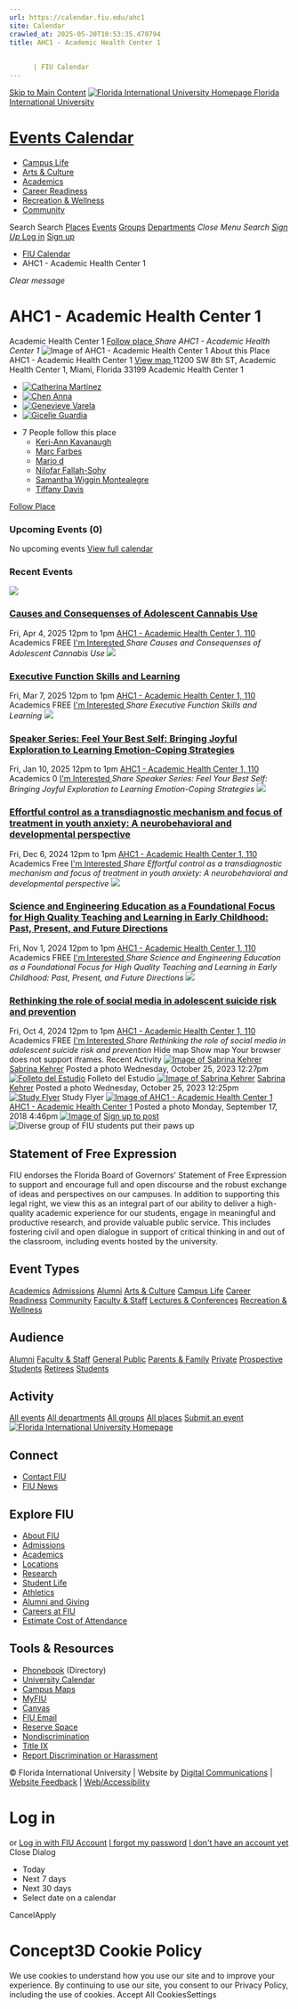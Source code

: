 ```yaml
---
url: https://calendar.fiu.edu/ahc1
site: Calendar
crawled_at: 2025-05-20T10:53:35.470794
title: AHC1 - Academic Health Center 1
    
    
      | FIU Calendar
---
```


[Skip to Main Content](https://calendar.fiu.edu/ahc1#main-content)
[![Florida International University Homepage](https://digicdn.fiu.edu/core/_assets/images/logo-top.png) Florida International University](https://www.fiu.edu)
# [Events Calendar ](https://calendar.fiu.edu/)
  * [Campus Life](https://calendar.fiu.edu/calendar?event_types%5B%5D=127595)
  * [Arts & Culture](https://calendar.fiu.edu/calendar?event_types%5B%5D=127590)
  * [Academics](https://calendar.fiu.edu/calendar?event_types%5B%5D=127582)
  * [Career Readiness](https://calendar.fiu.edu/calendar?event_types%5B%5D=127584)
  * [Recreation & Wellness](https://calendar.fiu.edu/calendar?event_types%5B%5D=127603)
  * [Community](https://calendar.fiu.edu/calendar?event_types%5B%5D=127601)


Search Search
[Places](https://calendar.fiu.edu/search/places) [Events](https://calendar.fiu.edu/calendar) [Groups](https://calendar.fiu.edu/search/groups) [Departments](https://calendar.fiu.edu/search/departments)
_Close Menu_
_Search_ [ _Sign Up_ ](https://calendar.fiu.edu/signup?school_id=234)
[Log in](https://calendar.fiu.edu/auth/shib_login?previous_url=https%3A%2F%2Fcalendar.fiu.edu%2Fahc1) [Sign up](https://calendar.fiu.edu/signup?school_id=234)
  * [FIU Calendar](https://calendar.fiu.edu/)
  * AHC1 - Academic Health Center 1


_Clear message_
# AHC1 - Academic Health Center 1
Academic Health Center 1
[ Follow place ](https://calendar.fiu.edu/ahc1/add_friend "Add AHC1 - Academic Health Center 1 to My Places")
_Share AHC1 - Academic Health Center 1_
![Image of AHC1 - Academic Health Center 1](https://localist-images.azureedge.net/photos/728800/card/66a2c3dac1e6a8bddfbd7a272b589beb7faa7793.jpg)
About this Place
AHC1 - Academic Health Center 1 [View map ](https://calendar.fiu.edu/ahc1#about_map)
11200 SW 8th ST, Academic Health Center 1, Miami, Florida 33199
Academic Health Center 1
  * [![Catherina Martínez](https://localist-images.azureedge.net/photos/809769/small/af231c9eaeb2645425822036d744d4078fab2900.jpg)](https://calendar.fiu.edu/ccmartinez0017_255)
  * [![Chen Anna](https://localist-images.azureedge.net/photos/31645455294298/small/01b55491a87940b09fe0c813bf7f6b0bf2bbc666.jpg)](https://calendar.fiu.edu/jyy207_803)
  * [![Genevieve Varela](https://localist-images.azureedge.net/photos/31387024271091/small/32eca0d79161385d15c6abe2fe2bb63be0e650b3.jpg)](https://calendar.fiu.edu/genevieve_es_280)
  * [![Gicelle Guardia](https://localist-images.azureedge.net/photos/31345760800632/small/ff53e5dc3a7988b9412b7c4b4a0065b9de03dd73.jpg)](https://calendar.fiu.edu/gicelleg_316)


+ 7 People follow this place 
  * [Keri-Ann Kavanaugh](https://calendar.fiu.edu/annieohmolly_396)
  * [Marc Farbes](https://calendar.fiu.edu/mfarb006_411)
  * [Mario d](https://calendar.fiu.edu/mrdurondpc_811)
  * [Nilofar Fallah-Sohy](https://calendar.fiu.edu/nfall009_237)
  * [Samantha Wiggin Montealegre](https://calendar.fiu.edu/samantha0116_747)
  * [Tiffany Davis](https://calendar.fiu.edu/tdavi149_868)


[ Follow Place ](https://calendar.fiu.edu/ahc1/add_friend "Add to My Places")
### Upcoming Events (0)
No upcoming events
[View full calendar](https://calendar.fiu.edu/ahc1/calendar)
### Recent Events
[ ![](https://localist-images.azureedge.net/photos/49170172659891/card/e5ccfbafe5e50e50c6451492df74c477fad4502b.jpg) ](https://calendar.fiu.edu/event/causes-and-consequenses-of-adolescent-cannabis-use)
### [Causes and Consequenses of Adolescent Cannabis Use](https://calendar.fiu.edu/event/causes-and-consequenses-of-adolescent-cannabis-use)
Fri, Apr 4, 2025 12pm to 1pm 
[ AHC1 - Academic Health Center 1, 110](https://calendar.fiu.edu/ahc1)
Academics
FREE
[ I'm Interested ](https://calendar.fiu.edu/event/49170172577958/confirm?instance_id=49170172578983&return=https%3A%2F%2Fcalendar.fiu.edu%2Fahc1)
_Share Causes and Consequenses of Adolescent Cannabis Use_
[ ![](https://localist-images.azureedge.net/photos/49030717305814/card/497b9562ff5465d77486668251188c200131b3b9.jpg) ](https://calendar.fiu.edu/event/speaker-series-executive-function-skills-and-learning)
### [Executive Function Skills and Learning](https://calendar.fiu.edu/event/speaker-series-executive-function-skills-and-learning)
Fri, Mar 7, 2025 12pm to 1pm 
[ AHC1 - Academic Health Center 1, 110](https://calendar.fiu.edu/ahc1)
Academics
FREE
[ I'm Interested ](https://calendar.fiu.edu/event/48923463396164/confirm?instance_id=48923463397189&return=https%3A%2F%2Fcalendar.fiu.edu%2Fahc1)
_Share Executive Function Skills and Learning_
[ ![](https://localist-images.azureedge.net/photos/728800/card/66a2c3dac1e6a8bddfbd7a272b589beb7faa7793.jpg) ](https://calendar.fiu.edu/event/speaker-series-feel-your-best-self-bringing-joyful-exploration-to-learning-emotion-coping-strategies)
### [Speaker Series: Feel Your Best Self: Bringing Joyful Exploration to Learning Emotion-Coping Strategies](https://calendar.fiu.edu/event/speaker-series-feel-your-best-self-bringing-joyful-exploration-to-learning-emotion-coping-strategies)
Fri, Jan 10, 2025 12pm to 1pm 
[ AHC1 - Academic Health Center 1, 110](https://calendar.fiu.edu/ahc1)
Academics
0
[ I'm Interested ](https://calendar.fiu.edu/event/48535660197672/confirm?instance_id=48535660198697&return=https%3A%2F%2Fcalendar.fiu.edu%2Fahc1)
_Share Speaker Series: Feel Your Best Self: Bringing Joyful Exploration to Learning Emotion-Coping Strategies_
[ ![](https://localist-images.azureedge.net/photos/48099958420421/card/bd9c4cd30b7868b3dfdc6ab5f826ae7c5acc2d06.jpg) ](https://calendar.fiu.edu/event/effortful-control-as-a-transdiagnostic-mechanism-and-focus-of-treatment-in-youth-anxiety-a-neurobehavioral-and-developmental-perspective)
### [Effortful control as a transdiagnostic mechanism and focus of treatment in youth anxiety: ﻿A neurobehavioral and developmental perspective ](https://calendar.fiu.edu/event/effortful-control-as-a-transdiagnostic-mechanism-and-focus-of-treatment-in-youth-anxiety-a-neurobehavioral-and-developmental-perspective)
Fri, Dec 6, 2024 12pm to 1pm 
[ AHC1 - Academic Health Center 1, 110](https://calendar.fiu.edu/ahc1)
Academics
Free
[ I'm Interested ](https://calendar.fiu.edu/event/48099782461059/confirm?instance_id=48099782463108&return=https%3A%2F%2Fcalendar.fiu.edu%2Fahc1)
_Share Effortful control as a transdiagnostic mechanism and focus of treatment in youth anxiety: ﻿A neurobehavioral and developmental perspective_
[ ![](https://localist-images.azureedge.net/photos/47808926637641/card/8f652d6a304a8c8fa2f5cb2548bda20d0d800ad9.jpg) ](https://calendar.fiu.edu/event/science-and-engineering-education-as-a-foundational-focus-for-high-quality-teaching-and-learning-in-early-childhood-past-present-and-future-directions)
### [Science and Engineering Education as a Foundational Focus for High Quality Teaching and Learning in Early Childhood: Past, Present, and Future Directions](https://calendar.fiu.edu/event/science-and-engineering-education-as-a-foundational-focus-for-high-quality-teaching-and-learning-in-early-childhood-past-present-and-future-directions)
Fri, Nov 1, 2024 12pm to 1pm 
[ AHC1 - Academic Health Center 1, 110](https://calendar.fiu.edu/ahc1)
Academics
FREE
[ I'm Interested ](https://calendar.fiu.edu/event/47808926553663/confirm?instance_id=47808926555712&return=https%3A%2F%2Fcalendar.fiu.edu%2Fahc1)
_Share Science and Engineering Education as a Foundational Focus for High Quality Teaching and Learning in Early Childhood: Past, Present, and Future Directions_
[ ![](https://localist-images.azureedge.net/photos/47534410753725/card/1e4a102cfd4478f59b2c752da48f4b4727a20334.jpg) ](https://calendar.fiu.edu/event/rethinking-the-role-of-social-media-in-adolescent-suicide-risk-and-prevention)
### [Rethinking the role of social media in adolescent suicide risk and prevention](https://calendar.fiu.edu/event/rethinking-the-role-of-social-media-in-adolescent-suicide-risk-and-prevention)
Fri, Oct 4, 2024 12pm to 1pm 
[ AHC1 - Academic Health Center 1, 110](https://calendar.fiu.edu/ahc1)
Academics
FREE
[ I'm Interested ](https://calendar.fiu.edu/event/47533923847087/confirm?instance_id=47533923848112&return=https%3A%2F%2Fcalendar.fiu.edu%2Fahc1)
_Share Rethinking the role of social media in adolescent suicide risk and prevention_
Hide map Show map
Your browser does not support iframes.
Recent Activity
[![Image of Sabrina Kehrer](https://localist-images.azureedge.net/photos/664326/medium/7eb1b843932ccca9c16245cc99f64d88370c9c69.jpg)](https://calendar.fiu.edu/skehrer_38)
[Sabrina Kehrer](https://calendar.fiu.edu/skehrer_38)
Posted a photo 
Wednesday, October 25, 2023 12:27pm
[![Folleto del Estudio](https://localist-images.azureedge.net/photos/44641000061888/medium/0ce0f4cfc6f58ae8831a7c79d9ac93ab642dee91.jpg)](https://calendar.fiu.edu/skehrer_38/photo/44641000061888)
Folleto del Estudio
[![Image of Sabrina Kehrer](https://localist-images.azureedge.net/photos/664326/medium/7eb1b843932ccca9c16245cc99f64d88370c9c69.jpg)](https://calendar.fiu.edu/skehrer_38)
[Sabrina Kehrer](https://calendar.fiu.edu/skehrer_38)
Posted a photo 
Wednesday, October 25, 2023 12:25pm
[![Study Flyer](https://localist-images.azureedge.net/photos/44640983138840/medium/f0321065946be68fecb7912f49c1a2306e5554cb.jpg)](https://calendar.fiu.edu/skehrer_38/photo/44640983138840)
Study Flyer
[![Image of AHC1 - Academic Health Center 1](https://localist-images.azureedge.net/photos/728800/medium/66a2c3dac1e6a8bddfbd7a272b589beb7faa7793.jpg)](https://calendar.fiu.edu/ahc1)
[AHC1 - Academic Health Center 1](https://calendar.fiu.edu/ahc1)
Posted a photo 
Monday, September 17, 2018 4:46pm
[![Image of ](https://localist-images.azureedge.net/photos/728800/medium/66a2c3dac1e6a8bddfbd7a272b589beb7faa7793.jpg)](https://calendar.fiu.edu/ahc1/photo/728800)
[Sign up to post](https://calendar.fiu.edu/auth/shib_login?previous_url=https%3A%2F%2Fcalendar.fiu.edu%2Fahc1)
![Diverse group of FIU students put their paws up](https://www.fiu.edu/_assets/images/thumbnail-students-paw.jpg)
## Statement of Free Expression
FIU endorses the Florida Board of Governors' Statement of Free Expression to support and encourage full and open discourse and the robust exchange of ideas and perspectives on our campuses. In addition to supporting this legal right, we view this as an integral part of our ability to deliver a high-quality academic experience for our students, engage in meaningful and productive research, and provide valuable public service. This includes fostering civil and open dialogue in support of critical thinking in and out of the classroom, including events hosted by the university.
## Event Types
[Academics](https://calendar.fiu.edu/calendar?event_types%5B%5D=127582)
[Admissions](https://calendar.fiu.edu/calendar?event_types%5B%5D=127583)
[Alumni](https://calendar.fiu.edu/calendar?event_types%5B%5D=127589)
[Arts & Culture](https://calendar.fiu.edu/calendar?event_types%5B%5D=127590)
[Campus Life](https://calendar.fiu.edu/calendar?event_types%5B%5D=127595)
[Career Readiness](https://calendar.fiu.edu/calendar?event_types%5B%5D=127584)
[Community](https://calendar.fiu.edu/calendar?event_types%5B%5D=127601)
[Faculty & Staff](https://calendar.fiu.edu/calendar?event_types%5B%5D=127602)
[Lectures & Conferences](https://calendar.fiu.edu/calendar?event_types%5B%5D=127587)
[Recreation & Wellness](https://calendar.fiu.edu/calendar?event_types%5B%5D=127603)
## Audience
[Alumni](https://calendar.fiu.edu/calendar?event_types%5B%5D=121721)
[Faculty & Staff](https://calendar.fiu.edu/calendar?event_types%5B%5D=121720)
[General Public](https://calendar.fiu.edu/calendar?event_types%5B%5D=121722)
[Parents & Family](https://calendar.fiu.edu/calendar?event_types%5B%5D=36918157286658)
[Private](https://calendar.fiu.edu/calendar?event_types%5B%5D=129753)
[Prospective Students](https://calendar.fiu.edu/calendar?event_types%5B%5D=121723)
[Retirees](https://calendar.fiu.edu/calendar?event_types%5B%5D=37290279036119)
[Students](https://calendar.fiu.edu/calendar?event_types%5B%5D=121719)
## Activity
[All events](https://calendar.fiu.edu/ahc1/calendar)
[All departments](https://calendar.fiu.edu/search/departments)
[All groups](https://calendar.fiu.edu/browse/groups)
[All places](https://calendar.fiu.edu/browse/places)
[Submit an event](https://calendar.fiu.edu/admin/events/new/basic-information)
[ ![Florida International University Homepage](https://digicdn.fiu.edu/core/_assets/images/footer-logo.svg) ](https://www.fiu.edu/)
## Connect
  * [Contact FIU](https://www.fiu.edu/about/contact-us/index.html)
  * [FIU News](https://news.fiu.edu/)


## Explore FIU
  * [About FIU](https://www.fiu.edu/about/index.html)
  * [Admissions](https://www.fiu.edu/admissions/index.html)
  * [Academics](https://www.fiu.edu/academics/index.html)
  * [Locations](https://www.fiu.edu/locations/index.html)
  * [Research](https://www.fiu.edu/research/index.html)
  * [Student Life](https://www.fiu.edu/student-life/index.html)
  * [Athletics](https://www.fiu.edu/athletics/index.html)
  * [Alumni and Giving](https://www.fiu.edu/alumni-and-giving/index.html)
  * [Careers at FIU](https://hr.fiu.edu/careers/)
  * [Estimate Cost of Attendance](https://onestop.fiu.edu/finances/estimate-your-costs/)


## Tools & Resources
  * [Phonebook](https://phonebook.fiu.edu) (Directory)
  * [University Calendar](https://calendar.fiu.edu/)
  * [Campus Maps](https://campusmaps.fiu.edu/)
  * [MyFIU](https://my.fiu.edu/)
  * [Canvas](https://canvas.fiu.edu)
  * [FIU Email](http://mail.fiu.edu/)
  * [Reserve Space](https://reservespace.fiu.edu/make-reservation/)
  * [Nondiscrimination](https://ace.fiu.edu/civil-rights-and-accessibility/harassment-and-discrimination/)
  * [Title IX](https://ace.fiu.edu/title-ix/)
  * [Report Discrimination or Harassment](https://report.fiu.edu/)


© Florida International University  | Website by [Digital Communications](https://stratcomm.fiu.edu/digital-print/websites/) | [Website Feedback](https://webforms.fiu.edu/view.php?id=370774&element_5=https://calendar.fiu.edu/https://calendar.fiu.edu/) | [Web/Accessibility](https://accessibility.fiu.edu/)
# Log in
or
[Log in with FIU Account](https://calendar.fiu.edu/auth/shib_login?previous_url=https%3A%2F%2Fcalendar.fiu.edu%2Fahc1)
[I forgot my password](https://calendar.fiu.edu/auth/forgot) [I don't have an account yet](https://calendar.fiu.edu/signup?school_id=234)
Close Dialog
  * Today
  * Next 7 days
  * Next 30 days
  * Select date on a calendar


CancelApply
# Concept3D Cookie Policy
We use cookies to understand how you use our site and to improve your experience. By continuing to use our site, you consent to our Privacy Policy, including the use of cookies. 
Accept All CookiesSettings
